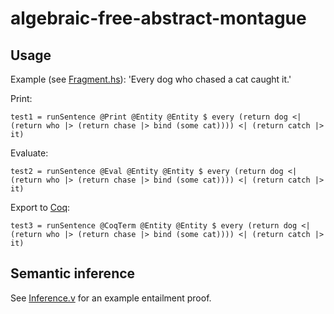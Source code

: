 # algebraic-free-abstract-montague

## Usage

Example (see [Fragment.hs](https://github.com/juliangrove/algebraic-free-abstract-montague/blob/main/src/Fragment.hs)): 'Every dog who chased a cat caught it.'

Print:

	test1 = runSentence @Print @Entity @Entity $ every (return dog <| (return who |> (return chase |> bind (some cat)))) <| (return catch |> it)

Evaluate:

	test2 = runSentence @Eval @Entity @Entity $ every (return dog <| (return who |> (return chase |> bind (some cat)))) <| (return catch |> it)

Export to [Coq](https://coq.inria.fr/):

	test3 = runSentence @CoqTerm @Entity @Entity $ every (return dog <| (return who |> (return chase |> bind (some cat)))) <| (return catch |> it)

## Semantic inference

See [Inference.v](https://github.com/juliangrove/algebraic-free-abstract-montague/blob/main/Inference.v) for an example entailment proof.
